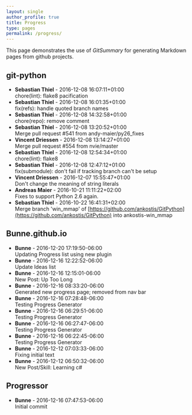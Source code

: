 ```yaml
---
layout: single
author_profile: true
title: Progress
type: pages
permalink: /progress/
---
```


This page demonstrates the use of *GitSummary* for generating Markdown pages from github projects.

## git-python

* **Sebastian Thiel** - 2016-12-08 16:07:11+01:00<br>
chore(lint): flake8 pacification
* **Sebastian Thiel** - 2016-12-08 16:01:35+01:00<br>
fix(refs): handle quoted branch names
* **Sebastian Thiel** - 2016-12-08 14:32:58+01:00<br>
chore(repo): remove comment
* **Sebastian Thiel** - 2016-12-08 13:20:52+01:00<br>
Merge pull request #541 from andy\-maier/py26\_fixes
* **Vincent Driessen** - 2016-12-08 13:14:27+01:00<br>
Merge pull request #554 from nvie/master
* **Sebastian Thiel** - 2016-12-08 12:54:34+01:00<br>
chore(lint): flake8
* **Sebastian Thiel** - 2016-12-08 12:47:12+01:00<br>
fix(submodule): don't fail if tracking branch can't be setup
* **Vincent Driessen** - 2016-12-07 15:55:47+01:00<br>
Don't change the meaning of string literals
* **Andreas Maier** - 2016-10-21 11:11:22+02:00<br>
Fixes to support Python 2.6 again.
* **Sebastian Thiel** - 2016-10-22 16:41:31+02:00<br>
Merge branch 'win\_mmap' of [https://github.com/ankostis/GitPython](https://github.com/ankostis/GitPython) into ankostis\-win\_mmap

## Bunne.github.io

* **Bunne** - 2016-12-20 17:19:50-06:00<br>
Updating Progress list using new plugin
* **Bunne** - 2016-12-16 12:22:52-06:00<br>
Update Ideas list
* **Bunne** - 2016-12-16 12:15:01-06:00<br>
New Post: Up Too Long
* **Bunne** - 2016-12-16 08:33:20-06:00<br>
Generated new progress page; removed from nav bar
* **Bunne** - 2016-12-16 07:28:48-06:00<br>
Testing Progress Generator
* **Bunne** - 2016-12-16 06:29:51-06:00<br>
Testing Progress Generator
* **Bunne** - 2016-12-16 06:27:47-06:00<br>
Testing Progress Generator
* **Bunne** - 2016-12-16 06:22:45-06:00<br>
Testing Progress Generator
* **Bunne** - 2016-12-12 07:03:33-06:00<br>
Fixing initial text
* **Bunne** - 2016-12-12 06:50:32-06:00<br>
New Post/Skill: Learning c#

## Progressor

* **Bunne** - 2016-12-16 07:47:53-06:00<br>
Initial commit
